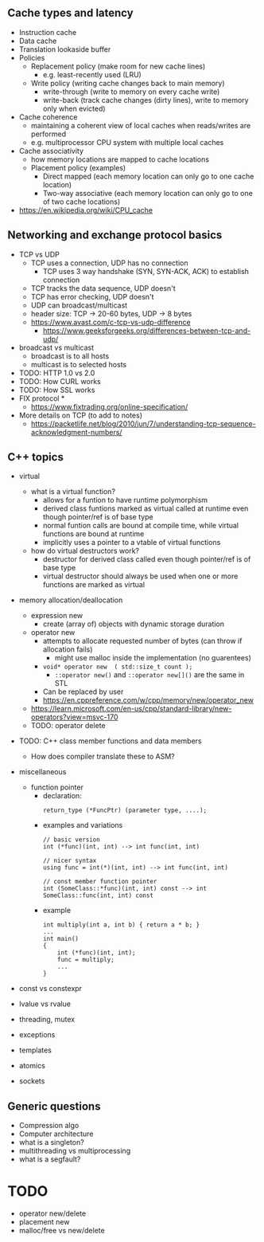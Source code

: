 

## Cache types and latency
* Instruction cache
* Data cache
* Translation lookaside buffer
* Policies
    * Replacement policy (make room for new cache lines)
        * e.g. least-recently used (LRU)
    * Write policy (writing cache changes back to main memory)
        * write-through (write to memory on every cache write)
        * write-back (track cache changes (dirty lines), write to memory only when evicted)
* Cache coherence
    * maintaining a coherent view of local caches when reads/writes are performed
    * e.g. multiprocessor CPU system with multiple local caches
* Cache associativity
    * how memory locations are mapped to cache locations
    * Placement policy (examples)
        * Direct mapped (each memory location can only go to one cache location)
        * Two-way associative (each memory location can only go to one of two cache locations)
* https://en.wikipedia.org/wiki/CPU_cache


## Networking and exchange protocol basics
* TCP vs UDP
    * TCP uses a connection, UDP has no connection
        * TCP uses 3 way handshake (SYN, SYN-ACK, ACK) to establish connection
    * TCP tracks the data sequence, UDP doesn't
    * TCP has error checking, UDP doesn't
    * UDP can broadcast/multicast
    * header size: TCP -> 20-60 bytes, UDP -> 8 bytes
    * https://www.avast.com/c-tcp-vs-udp-difference
        * https://www.geeksforgeeks.org/differences-between-tcp-and-udp/
* broadcast vs multicast
    * broadcast is to all hosts
    * multicast is to selected hosts
* TODO: HTTP 1.0 vs 2.0
* TODO: How CURL works
* TODO: How SSL works
* FIX protocol
    * 
    * https://www.fixtrading.org/online-specification/
* More details on TCP (to add to notes)
    * https://packetlife.net/blog/2010/jun/7/understanding-tcp-sequence-acknowledgment-numbers/


## C++ topics
* virtual
    * what is a virtual function?
        * allows for a funtion to have runtime polymorphism
        * derived class funtions marked as virtual called at runtime even though pointer/ref is of base type
        * normal funtion calls are bound at compile time, while virtual functions are bound at runtime
        * implicitly uses a pointer to a vtable of virtual functions
    * how do virtual destructors work?
        * destructor for derived class called even though pointer/ref is of base type
        * virtual destructor should always be used when one or more functions are marked as virtual
* memory allocation/deallocation
    * expression new
        * create (array of) objects with dynamic storage duration
    * operator new
        * attempts to allocate requested number of bytes (can throw if allocation fails)
            * might use malloc inside the implementation (no guarentees)
        * `void* operator new  ( std::size_t count );`
            * `::operator new()` and `::operator new[]()` are the same in STL
        * Can be replaced by user
        * https://en.cppreference.com/w/cpp/memory/new/operator_new
    * https://learn.microsoft.com/en-us/cpp/standard-library/new-operators?view=msvc-170
    * TODO: operator delete

* TODO: C++ class member functions and data members
    * How does compiler translate these to ASM?


* miscellaneous
    * function pointer
        * declaration: 
            ```
            return_type (*FuncPtr) (parameter type, ....);
            ```
        * examples and variations
            ```
            // basic version
            int (*func)(int, int) --> int func(int, int)
            
            // nicer syntax
            using func = int(*)(int, int) --> int func(int, int)
            
            // const member function pointer
            int (SomeClass::*func)(int, int) const --> int SomeClass::func(int, int) const
            ```
        * example
            ```
            int multiply(int a, int b) { return a * b; }
            ...
            int main()
            {
                int (*func)(int, int);    
                func = multiply;
                ...
            }
            ```

* const vs constexpr
* lvalue vs rvalue
* threading, mutex
* exceptions
* templates
* atomics
* sockets


## Generic questions
* Compression algo
* Computer architecture
* what is a singleton?
* multithreading vs multiprocessing
* what is a segfault?



# TODO
* operator new/delete
* placement new
* malloc/free vs new/delete